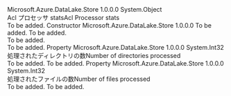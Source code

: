 <Type Name="AclProcessorStats" FullName="Microsoft.Azure.DataLake.Store.AclTools.AclProcessorStats">
  <TypeSignature Language="C#" Value="public class AclProcessorStats" />
  <TypeSignature Language="ILAsm" Value=".class public auto ansi beforefieldinit AclProcessorStats extends System.Object" />
  <TypeSignature Language="DocId" Value="T:Microsoft.Azure.DataLake.Store.AclTools.AclProcessorStats" />
  <TypeSignature Language="VB.NET" Value="Public Class AclProcessorStats" />
  <TypeSignature Language="F#" Value="type AclProcessorStats = class" />
  <AssemblyInfo>
    <AssemblyName>Microsoft.Azure.DataLake.Store</AssemblyName>
    <AssemblyVersion>1.0.0.0</AssemblyVersion>
  </AssemblyInfo>
  <Base>
    <BaseTypeName>System.Object</BaseTypeName>
  </Base>
  <Interfaces />
  <Docs>
    <summary>
            <span data-ttu-id="bb40f-101">Acl プロセッサ stats</span><span class="sxs-lookup"><span data-stu-id="bb40f-101">Acl Processor stats</span></span>
            </summary>
    <remarks>To be added.</remarks>
  </Docs>
  <Members>
    <Member MemberName=".ctor">
      <MemberSignature Language="C#" Value="public AclProcessorStats (int fileProcessed, int dirProcessed);" />
      <MemberSignature Language="ILAsm" Value=".method public hidebysig specialname rtspecialname instance void .ctor(int32 fileProcessed, int32 dirProcessed) cil managed" />
      <MemberSignature Language="DocId" Value="M:Microsoft.Azure.DataLake.Store.AclTools.AclProcessorStats.#ctor(System.Int32,System.Int32)" />
      <MemberSignature Language="VB.NET" Value="Public Sub New (fileProcessed As Integer, dirProcessed As Integer)" />
      <MemberSignature Language="F#" Value="new Microsoft.Azure.DataLake.Store.AclTools.AclProcessorStats : int * int -&gt; Microsoft.Azure.DataLake.Store.AclTools.AclProcessorStats" Usage="new Microsoft.Azure.DataLake.Store.AclTools.AclProcessorStats (fileProcessed, dirProcessed)" />
      <MemberType>Constructor</MemberType>
      <AssemblyInfo>
        <AssemblyName>Microsoft.Azure.DataLake.Store</AssemblyName>
        <AssemblyVersion>1.0.0.0</AssemblyVersion>
      </AssemblyInfo>
      <Parameters>
        <Parameter Name="fileProcessed" Type="System.Int32" />
        <Parameter Name="dirProcessed" Type="System.Int32" />
      </Parameters>
      <Docs>
        <param name="fileProcessed">To be added.</param>
        <param name="dirProcessed">To be added.</param>
        <summary>To be added.</summary>
        <remarks>To be added.</remarks>
      </Docs>
    </Member>
    <Member MemberName="DirectoryProcessed">
      <MemberSignature Language="C#" Value="public int DirectoryProcessed { get; }" />
      <MemberSignature Language="ILAsm" Value=".property instance int32 DirectoryProcessed" />
      <MemberSignature Language="DocId" Value="P:Microsoft.Azure.DataLake.Store.AclTools.AclProcessorStats.DirectoryProcessed" />
      <MemberSignature Language="VB.NET" Value="Public ReadOnly Property DirectoryProcessed As Integer" />
      <MemberSignature Language="F#" Value="member this.DirectoryProcessed : int" Usage="Microsoft.Azure.DataLake.Store.AclTools.AclProcessorStats.DirectoryProcessed" />
      <MemberType>Property</MemberType>
      <AssemblyInfo>
        <AssemblyName>Microsoft.Azure.DataLake.Store</AssemblyName>
        <AssemblyVersion>1.0.0.0</AssemblyVersion>
      </AssemblyInfo>
      <ReturnValue>
        <ReturnType>System.Int32</ReturnType>
      </ReturnValue>
      <Docs>
        <summary>
            <span data-ttu-id="bb40f-102">処理されたディレクトリの数</span><span class="sxs-lookup"><span data-stu-id="bb40f-102">Number of directories processed</span></span>
            </summary>
        <value>To be added.</value>
        <remarks>To be added.</remarks>
      </Docs>
    </Member>
    <Member MemberName="FilesProcessed">
      <MemberSignature Language="C#" Value="public int FilesProcessed { get; }" />
      <MemberSignature Language="ILAsm" Value=".property instance int32 FilesProcessed" />
      <MemberSignature Language="DocId" Value="P:Microsoft.Azure.DataLake.Store.AclTools.AclProcessorStats.FilesProcessed" />
      <MemberSignature Language="VB.NET" Value="Public ReadOnly Property FilesProcessed As Integer" />
      <MemberSignature Language="F#" Value="member this.FilesProcessed : int" Usage="Microsoft.Azure.DataLake.Store.AclTools.AclProcessorStats.FilesProcessed" />
      <MemberType>Property</MemberType>
      <AssemblyInfo>
        <AssemblyName>Microsoft.Azure.DataLake.Store</AssemblyName>
        <AssemblyVersion>1.0.0.0</AssemblyVersion>
      </AssemblyInfo>
      <ReturnValue>
        <ReturnType>System.Int32</ReturnType>
      </ReturnValue>
      <Docs>
        <summary>
            <span data-ttu-id="bb40f-103">処理されたファイルの数</span><span class="sxs-lookup"><span data-stu-id="bb40f-103">Number of files processed</span></span>
            </summary>
        <value>To be added.</value>
        <remarks>To be added.</remarks>
      </Docs>
    </Member>
  </Members>
</Type>